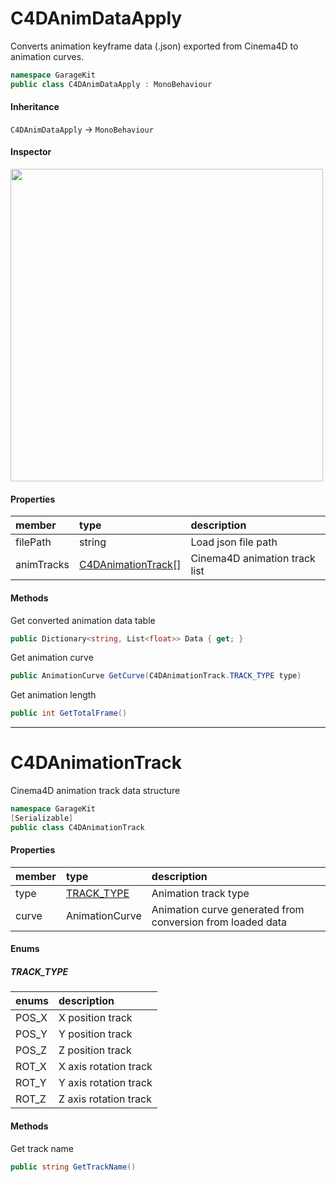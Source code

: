 # C4DAnimDataApply

Converts animation keyframe data (.json) exported from Cinema4D to animation curves.

```csharp
namespace GarageKit
public class C4DAnimDataApply : MonoBehaviour
```

#### Inheritance

`C4DAnimDataApply` -> `MonoBehaviour`

#### Inspector

<img src="~/image/script_reference/c4danimdataapply_inspector.png" width="500px"/>

#### Properties

|member|type|description|
|:--|:--|:--|
|filePath|string|Load json file path|
|animTracks|[C4DAnimationTrack](#c4danimationtrack)[]|Cinema4D animation track list|

#### Methods

Get converted animation data table
```csharp
public Dictionary<string, List<float>> Data { get; }
```

Get animation curve
```csharp
public AnimationCurve GetCurve(C4DAnimationTrack.TRACK_TYPE type)
```

Get animation length
```csharp
public int GetTotalFrame()
```

---

# C4DAnimationTrack

Cinema4D animation track data structure

```csharp
namespace GarageKit
[Serializable]
public class C4DAnimationTrack
```

#### Properties

|member|type|description|
|:--|:--|:--|
|type|[TRACK_TYPE](#track_type)|Animation track type|
|curve|AnimationCurve|Animation curve generated from conversion from loaded data|

#### Enums

##### __TRACK_TYPE__

|enums|description|
|:--|:--|
|POS_X|X position track|
|POS_Y|Y position track|
|POS_Z|Z position track|
|ROT_X|X axis rotation track|
|ROT_Y|Y axis rotation track||
|ROT_Z|Z axis rotation track||

#### Methods

Get track name
```csharp
public string GetTrackName()
```